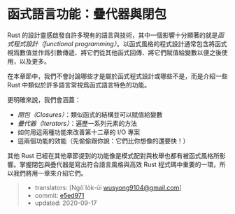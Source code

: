 # 函式語言功能：疊代器與閉包

Rust 的設計靈感啟發自許多現有的語言與技術，其中一個影響十分顯著的就是*函式程式設計（functional programming）*。以函式風格的程式設計通常包含將函式視爲數值並作爲引數傳遞、將它們從其他函式回傳、將它們賦值給變數以便之後使用，以及更多。

在本章節中，我們不會討論哪些才是屬於函式程式設計或哪些不是，而是介紹一些 Rust 中類似於許多語言常視爲函式語言特色的功能。

更明確來說，我們會涵蓋：

* *閉包（Closures）*：類似函式的結構並可以賦值給變數
* *疊代器（Iterators）*：遍歷一系列元素的方法
* 如何用這兩種功能來改善第十二章的 I/O 專案
* 這兩個功能的效能（先偷偷跟你說：它們比你想像的還要快！）

其他 Rust 已經在其他章節提到的功能像是模式配對與枚舉也都有被函式風格所影響。掌握閉包與疊代器是寫出符合語言風格與高效 Rust 程式碼中重要的一環，所以我們將用一章來介紹它們。

> - translators: [Ngô͘ Io̍k-ūi <wusyong9104@gmail.com>]
> - commit: [e5ed971](https://github.com/rust-lang/book/blob/e5ed97128302d5fa45dbac0e64426bc7649a558c/src/ch13-00-functional-features.md)
> - updated: 2020-09-17
